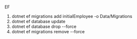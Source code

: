 ﻿EF
1. dotnet ef migrations add initialEmployee -o Data/Migrations
2. dotnet ef database update
3. dotnet ef database drop --force
4. dotnet ef migrations remove --force